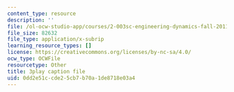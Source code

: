 ```yaml
---
content_type: resource
description: ''
file: /ol-ocw-studio-app/courses/2-003sc-engineering-dynamics-fall-2011/0dd2e51ccde25cb7b70a1de8718e03a4_p9DHjoLS3GA.vtt
file_size: 82632
file_type: application/x-subrip
learning_resource_types: []
license: https://creativecommons.org/licenses/by-nc-sa/4.0/
ocw_type: OCWFile
resourcetype: Other
title: 3play caption file
uid: 0dd2e51c-cde2-5cb7-b70a-1de8718e03a4
---
```

